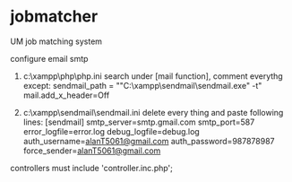 jobmatcher
==========

UM job matching system


configure email smtp

1. 	c:\xampp\php\php.ini
	search under [mail function], comment everythg except:
	sendmail_path = "\"C:\xampp\sendmail\sendmail.exe\" -t"
	mail.add_x_header=Off

2.	c:\xampp\sendmail\sendmail.ini
	delete every thing and paste following lines:
	[sendmail]
	smtp_server=smtp.gmail.com
	smtp_port=587
	error_logfile=error.log
	debug_logfile=debug.log
	auth_username=alanT5061@gmail.com
	auth_password=987878987
	force_sender=alanT5061@gmail.com
	
controllers 
	must include 'controller.inc.php';
	
